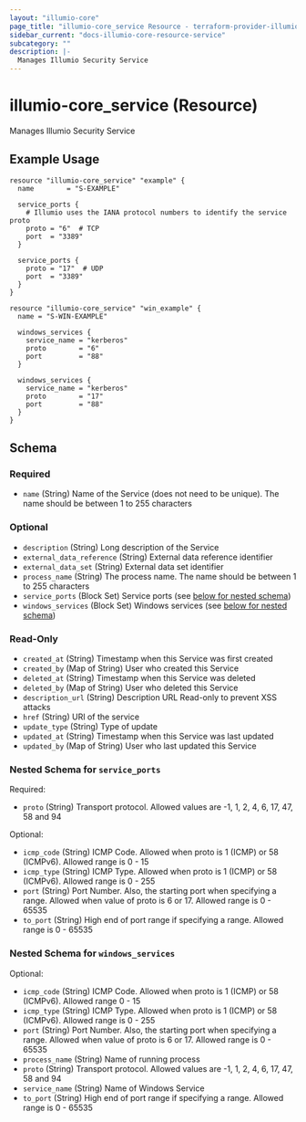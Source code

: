 ```yaml
---
layout: "illumio-core"
page_title: "illumio-core_service Resource - terraform-provider-illumio-core"
sidebar_current: "docs-illumio-core-resource-service"
subcategory: ""
description: |-
  Manages Illumio Security Service
---
```


# illumio-core_service (Resource)

Manages Illumio Security Service

Example Usage
------------

```hcl
resource "illumio-core_service" "example" {
  name        = "S-EXAMPLE"

  service_ports {
    # Illumio uses the IANA protocol numbers to identify the service proto
    proto = "6"  # TCP
    port  = "3389"
  }

  service_ports {
    proto = "17"  # UDP
    port  = "3389"
  }
}

resource "illumio-core_service" "win_example" {
  name = "S-WIN-EXAMPLE"

  windows_services {
    service_name = "kerberos"
    proto        = "6"
    port         = "88"
  }

  windows_services {
    service_name = "kerberos"
    proto        = "17"
    port         = "88"
  }
}
```

## Schema

### Required

- `name` (String) Name of the Service (does not need to be unique). The name should be between 1 to 255 characters

### Optional

- `description` (String) Long description of the Service
- `external_data_reference` (String) External data reference identifier
- `external_data_set` (String) External data set identifier
- `process_name` (String) The process name. The name should be between 1 to 255 characters
- `service_ports` (Block Set) Service ports (see [below for nested schema](#nestedblock--service_ports))
- `windows_services` (Block Set) Windows services (see [below for nested schema](#nestedblock--windows_services))

### Read-Only

- `created_at` (String) Timestamp when this Service was first created
- `created_by` (Map of String) User who created this Service
- `deleted_at` (String) Timestamp when this Service was deleted
- `deleted_by` (Map of String) User who deleted this Service
- `description_url` (String) Description URL Read-only to prevent XSS attacks
- `href` (String) URI of the service
- `update_type` (String) Type of update
- `updated_at` (String) Timestamp when this Service was last updated
- `updated_by` (Map of String) User who last updated this Service

<a id="nestedblock--service_ports"></a>
### Nested Schema for `service_ports`

Required:

- `proto` (String) Transport protocol. Allowed values are -1, 1, 2, 4, 6, 17, 47, 58 and 94

Optional:

- `icmp_code` (String) ICMP Code. Allowed when proto is 1 (ICMP) or 58 (ICMPv6). Allowed range is 0 - 15
- `icmp_type` (String) ICMP Type. Allowed when proto is 1 (ICMP) or 58 (ICMPv6). Allowed range is 0 - 255
- `port` (String) Port Number. Also, the starting port when specifying a range. Allowed when value of proto is 6 or 17. Allowed range is 0 - 65535
- `to_port` (String) High end of port range if specifying a range. Allowed range is 0 - 65535


<a id="nestedblock--windows_services"></a>
### Nested Schema for `windows_services`

Optional:

- `icmp_code` (String) ICMP Code. Allowed when proto is 1 (ICMP) or 58 (ICMPv6). Allowed range 0 - 15
- `icmp_type` (String) ICMP Type. Allowed when proto is 1 (ICMP) or 58 (ICMPv6). Allowed range is 0 - 255
- `port` (String) Port Number. Also, the starting port when specifying a range. Allowed when value of proto is 6 or 17. Allowed range is 0 - 65535
- `process_name` (String) Name of running process
- `proto` (String) Transport protocol. Allowed values are -1, 1, 2, 4, 6, 17, 47, 58 and 94
- `service_name` (String) Name of Windows Service
- `to_port` (String) High end of port range if specifying a range. Allowed range is 0 - 65535
